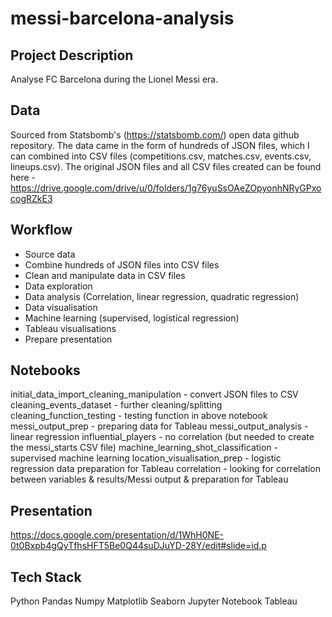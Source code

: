 # messi-barcelona-analysis

## Project Description 
Analyse FC Barcelona during the Lionel Messi era.

## Data
Sourced from Statsbomb's (https://statsbomb.com/) open data github repository. The data came in the form of hundreds of JSON files, which I can combined into CSV files (competitions.csv, matches.csv, events.csv, lineups.csv). The original JSON files and all CSV files created can be found here - https://drive.google.com/drive/u/0/folders/1g76yuSsOAeZOpyonhNRyGPxocogRZkE3 

## Workflow
- Source data
- Combine hundreds of JSON files into CSV files
- Clean and manipulate data in CSV files
- Data exploration
- Data analysis (Correlation, linear regression, quadratic regression)
- Data visualisation
- Machine learning (supervised, logistical regression)
- Tableau visualisations
- Prepare presentation

## Notebooks
initial_data_import_cleaning_manipulation - convert JSON files to CSV
cleaning_events_dataset - further cleaning/splitting
cleaning_function_testing - testing function in above notebook
messi_output_prep - preparing data for Tableau
messi_output_analysis - linear regression
influential_players - no correlation (but needed to create the messi_starts CSV file)
machine_learning_shot_classification - supervised machine learning
location_visualisation_prep - logistic regression data preparation for Tableau
correlation - looking for correlation between variables & results/Messi output & preparation for Tableau

## Presentation
https://docs.google.com/presentation/d/1WhH0NE-0t0Bxpb4gQyTfhsHFT5Be0Q44suDJuYD-28Y/edit#slide=id.p

## Tech Stack
Python
Pandas
Numpy
Matplotlib
Seaborn
Jupyter Notebook
Tableau
